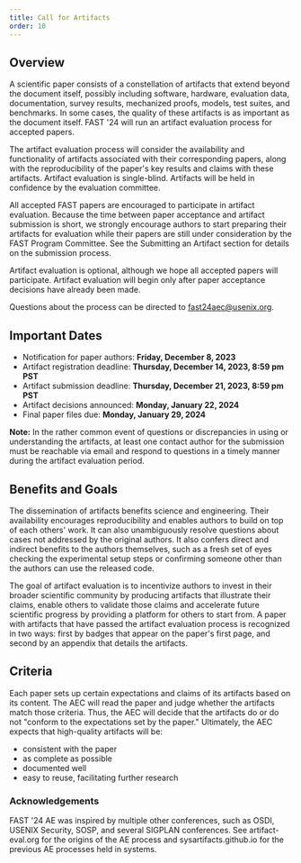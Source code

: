 ```yaml
---
title: Call for Artifacts
order: 10
---
```


## Overview

A scientific paper consists of a constellation of artifacts that extend beyond the document itself, possibly including software, hardware, evaluation data, documentation, survey results, mechanized proofs, models, test suites, and benchmarks. In some cases, the quality of these artifacts is as important as the document itself. FAST '24 will run an artifact evaluation process for accepted papers.

The artifact evaluation process will consider the availability and functionality of artifacts associated with their corresponding papers, along with the reproducibility of the paper's key results and claims with these artifacts. Artifact evaluation is single-blind. Artifacts will be held in confidence by the evaluation committee.

All accepted FAST papers are encouraged to participate in artifact evaluation. Because the time between paper acceptance and artifact submission is short, we strongly encourage authors to start preparing their artifacts for evaluation while their papers are still under consideration by the FAST Program Committee. See the Submitting an Artifact section for details on the submission process.

Artifact evaluation is optional, although we hope all accepted papers will participate. Artifact evaluation will begin only after paper acceptance decisions have already been made.

Questions about the process can be directed to [fast24aec@usenix.org](mailto:fast24aec@usenix.org).


## Important Dates

- Notification for paper authors: **Friday, December 8, 2023**
- Artifact registration deadline: **Thursday, December 14, 2023, 8:59 pm PST**
- Artifact submission deadline: **Thursday, December 21, 2023, 8:59 pm PST**
- Artifact decisions announced: **Monday, January 22, 2024**
- Final paper files due: **Monday, January 29, 2024**

**Note:** In the rather common event of questions or discrepancies in using or understanding the artifacts, at least one contact author for the submission must be reachable via email and respond to questions in a timely manner during the artifact evaluation period.


## Benefits and Goals

The dissemination of artifacts benefits science and engineering. Their availability encourages reproducibility and enables authors to build on top of each others' work. It can also unambiguously resolve questions about cases not addressed by the original authors. It also confers direct and indirect benefits to the authors themselves, such as a fresh set of eyes checking the experimental setup steps or confirming someone other than the authors can use the released code.

The goal of artifact evaluation is to incentivize authors to invest in their broader scientific community by producing artifacts that illustrate their claims, enable others to validate those claims and accelerate future scientific progress by providing a platform for others to start from. A paper with artifacts that have passed the artifact evaluation process is recognized in two ways: first by badges that appear on the paper's first page, and second by an appendix that details the artifacts.


## Criteria

Each paper sets up certain expectations and claims of its artifacts based on its content. The AEC will read the paper and judge whether the artifacts match those criteria. Thus, the AEC will decide that the artifacts do or do not "conform to the expectations set by the paper." Ultimately, the AEC expects that high-quality artifacts will be:

- consistent with the paper
- as complete as possible
- documented well
- easy to reuse, facilitating further research


### Acknowledgements

FAST '24 AE was inspired by multiple other conferences, such as OSDI, USENIX Security, SOSP, and several SIGPLAN conferences. See artifact-eval.org for the origins of the AE process and sysartifacts.github.io for the previous AE processes held in systems.
